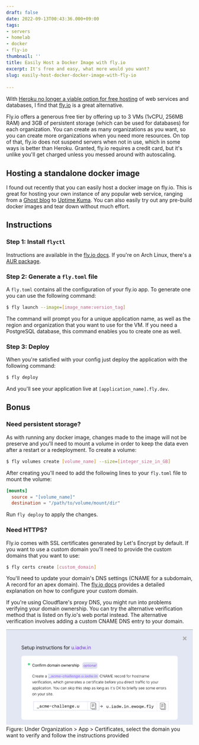 ```yaml
---
draft: false
date: 2022-09-13T00:43:36.000+09:00
tags:
- servers
- homelab
- docker
- fly-io
thumbnail: ''
title: Easily Host a Docker Image with fly.io
excerpt: It's free and easy, what more would you want?
slug: easily-host-docker-docker-image-with-fly-io

---
```


With [Heroku no longer a viable option for free hosting](https://help.heroku.com/RSBRUH58/removal-of-heroku-free-product-plans-faq) of web services and databases, I find that [fly.io](https://fly.io) is a great alternative.

Fly.io offers a generous free tier by offering up to 3 VMs (1vCPU, 256MB RAM) and 3GB of persistent storage (which can be used for databases) for each organization. You can create as many organizations as you want, so you can create more organizations when you need more resources. On top of that, fly.io does not suspend servers when not in use, which in some ways is better than Heroku. Granted, fly.io requires a credit card, but it's unlike you'll get charged unless you messed around with autoscaling.

## Hosting a standalone docker image

I found out recently that you can easily host a docker image on fly.io. This is great for hosting your own instance of any popular web service, ranging from a [Ghost blog](https://ghost.org/) to [Uptime Kuma](https://github.com/louislam/uptime-kuma). You can also easily try out any pre-build docker images and tear down without much effort.

## Instructions

### Step 1: Install `flyctl`

Instructions are available in the [fly.io docs](https://fly.io/docs/flyctl/installing/). If you're on Arch Linux, there's a [AUR package](https://aur.archlinux.org/packages/flyctl-bin).

### Step 2: Generate a `fly.toml` file

A `fly.toml` contains all the configuration of your fly.io app. To generate one you can use the following command:

```bash
$ fly launch --image=[image_name:version_tag]
```

The command will prompt you for a unique application name, as well as the region and organization that you want to use for the VM. If you need a PostgreSQL database, this command enables you to create one as well.

### Step 3: Deploy

When you're satisfied with your config just deploy the application with the following command:

```bash
$ fly deploy
```

And you'll see your application live at `[application_name].fly.dev`.

## Bonus

### Need persistent storage?

As with running any docker image, changes made to the image will not be preserve and you'll need to mount a volume in order to keep the data even after a restart or a redeployment. To create a volume:

```bash
$ fly volumes create [volume_name] --size=[integer_size_in_GB]
```

After creating you'll need to add the following lines to your `fly.toml` file to mount the volume:

```toml
[mounts]
  source = "[volume_name]"
  destination = "/path/to/volume/mount/dir"
```

Run `fly deploy` to apply the changes.

### Need HTTPS?

Fly.io comes with SSL certificates generated by Let's Encrypt by default. If you want to use a custom domain you'll need to provide the custom domains that you want to use:

```bash
$ fly certs create [custom_domain]
```

You'll need to update your domain's DNS settings (CNAME for a subdomain, A record for an apex domain). The [fly.io docs](https://fly.io/docs/app-guides/custom-domains-with-fly/) provides a detailed explanation on how to configure your custom domain.

If you're using Cloudflare's proxy DNS, you might run into problems verifying your domain ownership. You can try the alternative verification method that is listed on fly.io's web portal instead. The alternative verification involves adding a custom CNAME DNS entry to your domain.

![Verifying custom domain ownership on fly.io](/uploads/fly-io-domain-verification.png)
Figure: Under Organization > App > Certificates, select the domain you want to verify and follow the instructions provided
